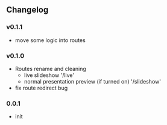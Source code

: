 ## Changelog

### v0.1.1
- move some logic into routes

### v0.1.0
- Routes rename and cleaning
    - live slideshow '/live'
    - normal presentation preview (if turned on) '/slideshow'
- fix route redirect bug

### 0.0.1
- init
